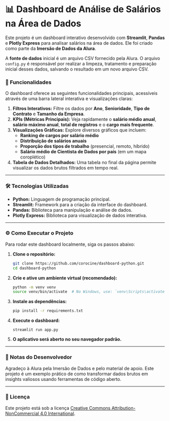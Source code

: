 # 📊 Dashboard de Análise de Salários na Área de Dados

Este projeto é um dashboard interativo desenvolvido com **Streamlit**, **Pandas** e **Plotly Express** para analisar salários na área de dados. Ele foi criado como parte da **Imersão de Dados da Alura**.

A **fonte de dados** inicial é um arquivo CSV fornecido pela Alura. O arquivo `config.py` é responsável por realizar a limpeza, tratamento e preparação inicial desses dados, salvando o resultado em um novo arquivo CSV.

### 🚀 Funcionalidades

O dashboard oferece as seguintes funcionalidades principais, acessíveis através de uma barra lateral interativa e visualizações claras:

1. **Filtros Interativos:** Filtre os dados por **Ano**, **Senioridade**, **Tipo de Contrato** e **Tamanho da Empresa**.
2. **KPIs (Métricas Principais):** Veja rapidamente o **salário médio anual**, **salário máximo anual**, **total de registros** e o **cargo mais frequente**.
3. **Visualizações Gráficas:** Explore diversos gráficos que incluem:
   * **Ranking de cargos por salário médio**
   * **Distribuição de salários anuais**
   * **Proporção dos tipos de trabalho** (presencial, remoto, híbrido)
   * **Salário médio de Cientista de Dados por país** (em um mapa coroplético)
4. **Tabela de Dados Detalhados:** Uma tabela no final da página permite visualizar os dados brutos filtrados em tempo real.

---

### 🛠️ Tecnologias Utilizadas

* **Python:** Linguagem de programação principal.
* **Streamlit:** Framework para a criação da interface do dashboard.
* **Pandas:** Biblioteca para manipulação e análise de dados.
* **Plotly Express:** Biblioteca para visualização de dados interativa.

---

### ⚙️ Como Executar o Projeto

Para rodar este dashboard localmente, siga os passos abaixo:

1. **Clone o repositório:**

   ```bash
   git clone https://github.com/corocine/dashboard-python.git
   cd dashboard-python
   ```
2. **Crie e ative um ambiente virtual (recomendado):**

   ```bash
   python -m venv venv
   source venv/bin/activate  # No Windows, use: `venv\Scripts\activate`
   ```
3. **Instale as dependências:**

   ```bash
   pip install -r requirements.txt
   ```
4. **Execute o dashboard:**

   ```
   streamlit run app.py
   ```
5. **O aplicativo será aberto no seu navegador padrão.**

---

### 📝 Notas do Desenvolvedor

Agradeço à Alura pela Imersão de Dados e pelo material de apoio. Este projeto é um exemplo prático de como transformar dados brutos em insights valiosos usando ferramentas de código aberto.

---

### 📜 Licença

Este projeto está sob a licença [Creative Commons Attribution-NonCommercial 4.0 International](https://creativecommons.org/licenses/by-nc/4.0/).
